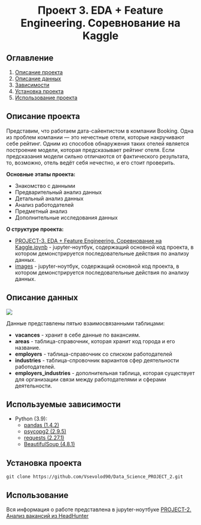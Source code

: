 
# <center> Проект 3. EDA + Feature Engineering. Соревнование на Kaggle </center>
## Оглавление
1. [Описание проекта](#Описание-проекта)
2. [Описание данных](#Описание-данных)
3. [Зависимости](#Используемые-зависимости)
4. [Установка проекта](#Установка-проекта)
5. [Использование проекта](#Использование)

## Описание проекта

Представим, что работаем дата-сайентистом в компании Booking. Одна из проблем компании — это нечестные отели, которые накручивают себе рейтинг. Одним из способов обнаружения таких отелей является построение модели, которая предсказывает рейтинг отеля. Если предсказания модели сильно отличаются от фактического результата, то, возможно, отель ведёт себя нечестно, и его стоит проверить.

**Основные этапы проекта:**
* Знакомство с данными
* Предварительный анализ данных
* Детальный анализ данных
* Анализ работодателей
* Предметный анализ
* Дополнительные исследования данных

**О структуре проекта:**

* [PROJECT-3. EDA + Feature Engineering. Соревнование на Kaggle.ipynb](./PROJECT-2.%20Анализ%20вакансий%20из%20HeadHunter.ipynb) - jupyter-ноутбук, содержащий основной код проекта, в котором демонстрируется последовательные действия по анализу данных.
* [images](./images) - jupyter-ноутбук, содержащий основной код проекта, в котором демонстрируется последовательные действия по анализу данных.


## Описание данных


![](./images/sheme.jpg)

Данные представлены пятью взаимосвязанными таблицами:
* **vacances** - хранит в себе данные по вакансиям.
* **areas** - таблица-справочник, которая хранит код города и его название.
* **employers** - таблица-справочник со списком работодателей
* **industries** - таблица-спровочник вариантов сфер деятельности работодателей.
* **employers_industries** - дополнительная таблица, которая существует для организации связи между работодателями и сферами деятельности.

## Используемые зависимости
* Python (3.9):
    * [pandas (1.4.2)](https://pandas.pydata.org)
    * [psycopg2 (2.9.5)](https://www.psycopg.org)
    * [requests (2.27.1)](https://requests.readthedocs.io/en/latest/)
    * [BeautifulSoup (4.8.1)](https://beautiful-soup-4.readthedocs.io/en/latest/)

## Установка проекта

```
git clone https://github.com/Vsevolod90/Data_Science_PROJECT_2.git
```

## Использование
Вся информация о работе представлена в jupyter-ноутбуке [PROJECT-2. Анализ вакансий из HeadHunter](./PROJECT-2.%20Анализ%20вакансий%20из%20HeadHunter.ipynb)

